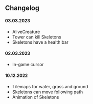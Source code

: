 ## Changelog

#### 03.03.2023
- AliveCreature
- Tower can kill Skeletons
- Skeletons have a health bar 

#### 02.03.2023
- In-game cursor

#### 10.12.2022
- Tilemaps for water, grass and ground
- Skeletons can move following path
- Animation of Skeletons



